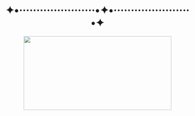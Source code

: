 <html>

<h1 align=center>
  ✦•······················•✦•······················•✦
</h1>

<body>
<p align=center>
<img src="http://images6.fanpop.com/image/photos/45300000/choso-choso-jjk-1-jujutsu-kaisen-45348676-300-169.gif" height=200px width=400px;>
</p>
</body>


</html>
